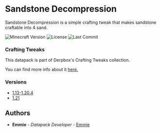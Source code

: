 # Sandstone Decompression

Sandstone Decompression is a simple crafting tweak that makes sandstone craftable into 4 sand.

![Minecraft Version](https://img.shields.io/badge/Minecraft-1.13--1.21-80ba42?style=for-the-badge) ![License](https://img.shields.io/github/license/DBTDerpbox/sandstone-decompression?style=for-the-badge) ![Last Commit](https://img.shields.io/github/last-commit/dbtderpbox/sandstone-decompression?style=for-the-badge)

### Crafting Tweaks

This datapack is part of Derpbox's Crafting Tweaks collection.

You can find more info about it [here.](https://github.com/DBTDerpbox/dbtderpbox/blob/main/crafting-tweaks.md)

### Versions

* [1.13-1.20.4](https://github.com/DBTDerpbox/Sandstone-Decompression/releases/tag/V1.0)
* [1.21](https://github.com/DBTDerpbox/Sandstone-Decompression/releases/tag/V1.1)

## Authors

* **Emmie** - *Datapack Developer* - [Emmie](https://github.com/dbtderpbox)
